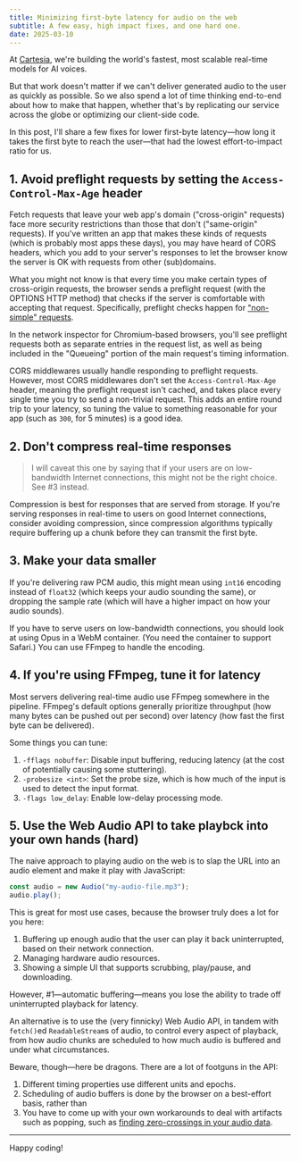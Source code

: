 ```yaml
---
title: Minimizing first-byte latency for audio on the web
subtitle: A few easy, high impact fixes, and one hard one.
date: 2025-03-10
---
```


At [Cartesia](https://github.com), we're building the world's fastest, most scalable real-time models for AI voices.

But that work doesn't matter if we can't deliver generated audio to the user as quickly as possible. So we also spend a lot of time thinking end-to-end about how to make that happen, whether that's by replicating our service across the globe or optimizing our client-side code.

In this post, I'll share a few fixes for lower first-byte latency—how long it takes the first byte to reach the user—that had the lowest effort-to-impact ratio for us.

## 1. Avoid preflight requests by setting the `Access-Control-Max-Age` header

Fetch requests that leave your web app's domain ("cross-origin" requests) face more security restrictions than those that don't ("same-origin" requests). If you've written an app that makes these kinds of requests (which is probably most apps these days), you may have heard of CORS headers, which you add to your server's responses to let the browser know the server is OK with requests from other (sub)domains.

What you might not know is that every time you make certain types of cross-origin requests, the browser sends a preflight request (with the OPTIONS HTTP method) that checks if the server is comfortable with accepting that request. Specifically, preflight checks happen for ["non-simple" requests](https://stackoverflow.com/questions/29954037/why-is-an-options-request-sent-and-can-i-disable-it).

In the network inspector for Chromium-based browsers, you'll see preflight requests both as separate entries in the request list, as well as being included in the "Queueing" portion of the main request's timing information.

CORS middlewares usually handle responding to preflight requests. However, most CORS middlewares don't set the `Access-Control-Max-Age` header, meaning the preflight request isn't cached, and takes place every single time you try to send a non-trivial request. This adds an entire round trip to your latency, so tuning the value to something reasonable for your app (such as `300`, for 5 minutes) is a good idea.

## 2. Don't compress real-time responses

> I will caveat this one by saying that if your users are on low-bandwidth Internet connections, this might not be the right choice. See #3 instead.

Compression is best for responses that are served from storage. If you're serving responses in real-time to users on good Internet connections, consider avoiding compression, since compression algorithms typically require buffering up a chunk before they can transmit the first byte.

## 3. Make your data smaller

If you're delivering raw PCM audio, this might mean using `int16` encoding instead of `float32` (which keeps your audio sounding the same), or dropping the sample rate (which will have a higher impact on how your audio sounds).

If you have to serve users on low-bandwidth connections, you should look at using Opus in a WebM container. (You need the container to support Safari.) You can use FFmpeg to handle the encoding.

## 4. If you're using FFmpeg, tune it for latency

Most servers delivering real-time audio use FFmpeg somewhere in the pipeline. FFmpeg's default options generally prioritize throughput (how many bytes can be pushed out per second) over latency (how fast the first byte can be delivered).

Some things you can tune:

1. `-fflags nobuffer`: Disable input buffering, reducing latency (at the cost of potentially causing some stuttering).
2. `-probesize <int>`: Set the probe size, which is how much of the input is used to detect the input format.
3. `-flags low_delay`: Enable low-delay processing mode.

## 5. Use the Web Audio API to take playbck into your own hands (hard)

The naive approach to playing audio on the web is to slap the URL into an audio element and make it play with JavaScript:

```javascript
const audio = new Audio("my-audio-file.mp3");
audio.play();
```

This is great for most use cases, because the browser truly does a lot for you here:

1. Buffering up enough audio that the user can play it back uninterrupted, based on their network connection.
2. Managing hardware audio resources.
3. Showing a simple UI that supports scrubbing, play/pause, and downloading.

However, #1—automatic buffering—means you lose the ability to trade off uninterrupted playback for latency.

An alternative is to use the (very finnicky) Web Audio API, in tandem with `fetch()`ed `ReadableStream`s of audio, to control every aspect of playback, from how audio chunks are scheduled to how much audio is buffered and under what circumstances.

Beware, though—here be dragons. There are a lot of footguns in the API:

1. Different timing properties use different units and epochs.
2. Scheduling of audio buffers is done by the browser on a best-effort basis, rather than 
3. You have to come up with your own workarounds to deal with artifacts such as popping, such as [finding zero-crossings in your audio data](https://alemangui.github.io/ramp-to-value).

---

Happy coding!
